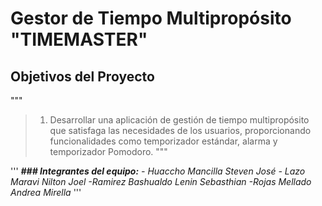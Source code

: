 # Gestor de Tiempo Multipropósito "TIMEMASTER"

## Objetivos del Proyecto
"""
> 1. Desarrollar una aplicación de gestión de tiempo multipropósito que satisfaga las necesidades de los usuarios, proporcionando funcionalidades como temporizador estándar, alarma y temporizador Pomodoro.
"""

'''
___### Integrantes del equipo:___
_- Huaccho Mancilla Steven José_
_- Lazo Maravi Nilton Joel_
_-Ramirez Bashualdo Lenin Sebasthian_
_-Rojas Mellado Andrea Mirella_
'''
